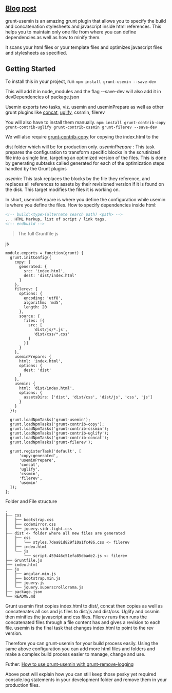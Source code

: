 ## [Blog post](http://grunt-tasks.com/grunt-usemin/ "grunt usemin")

grunt-usemin is an amazing grunt plugin that allows you to specify the build and concatenation stylesheets and javascript inside html references. This helps you to maintain only one file from where you can define dependencies as well as how to minify them.

It scans your html files or your template files and optimizes javascript files and stylesheets as specified.

## Getting Started

To install this in your project, run
`npm install grunt-usemin --save-dev`

This will add it in node_modules and the flag --save-dev will also add it in devDependencies of package.json

Usemin exports two tasks, viz. usemin and useminPrepare as well as other grunt plugins like [concat](http://grunt-tasks.com/grunt-contrib-copy/), [uglify](http://grunt-tasks.com/grunt-contrib-uglify/), cssmin, filerev

You will also have to install them manually.
`npm install grunt-contrib-copy grunt-contrib-uglify grunt-contrib-cssmin grunt-filerev --save-dev`

We will also require [grunt-contrib-copy](http://grunt-tasks.com/grunt-contrib-copy/) for copying the index.html to the

dist folder which will be for production only.
*useminPrepare*  : This task prepares the configuration to transform specific blocks in the scrutinized file into a single line, targeting an optimized version of the files. This is done by generating subtasks called generated for each of the optimization steps handled by the Grunt plugins

*usemin*: This task replaces the blocks by the file they reference, and replaces all references to assets by their revisioned version if it is found on the disk. This target modifies the files it is working on.

In short, useminPrepare is where you define the configuration while usemin is where you define the files.
How to specify dependencies inside html:

``` html
<!-- build:<type>(alternate search path) <path> -->
... HTML Markup, list of script / link tags.
<!-- endbuild -->
```

> The full Gruntfile.js

js
```
module.exports = function(grunt) {
  grunt.initConfig({
    copy: {
      generated: {
        src: 'index.html',
        dest: 'dist/index.html'
      }
    },
    filerev: {
      options: {
        encoding: 'utf8',
        algorithm: 'md5',
        length: 20
      },
      source: {
        files: [{
          src: [
            'dist/js/*.js',
            'dist/css/*.css'
          ]
        }]
      }
    },
    useminPrepare: {
      html: 'index.html',
      options: {
        dest: 'dist'
      }
    },
    usemin: {
      html: 'dist/index.html',
      options: {
        assetsDirs: ['dist', 'dist/css', 'dist/js', 'css', 'js']
      }
    }
  });

  grunt.loadNpmTasks('grunt-usemin');
  grunt.loadNpmTasks('grunt-contrib-copy');
  grunt.loadNpmTasks('grunt-contrib-cssmin');
  grunt.loadNpmTasks('grunt-contrib-uglify');
  grunt.loadNpmTasks('grunt-contrib-concat');
  grunt.loadNpmTasks('grunt-filerev');

  grunt.registerTask('default', [
      'copy:generated',
      'useminPrepare',
      'concat',
      'uglify',
      'cssmin',
      'filerev',
      'usemin'
  ]);
};
```

Folder and File structure

```
.
├── css
│   ├── bootstrap.css
│   ├── codemirror.css
│   └── jquery.sidr.light.css
├── dist <- folder where all new files are generated
│   ├── css
│   │   └── styles.7dea81d829f10a1fc486.css <- filerev
│   ├── index.html
│   └── js
│       └── script.459446c51efa85dbade2.js <- filerev
├── Gruntfile.js
├── index.html
├── js
│   ├── angular.min.js
│   ├── bootstrap.min.js
│   ├── jquery.js
│   └── jquery.superscrollorama.js
├── package.json
└── README.md
```

Grunt usemin first copies index.html to dist/, concat then copies as well as concatenates all css and js files to
dist/js and dist/css. Uglify and cssmin then minifies the javascript and css files.
Filerev runs then runs the concatenated files through a file content has and gives a revision to each file.
usemin is the final task that changes index.html to point to the rev version.

Therefore you can grunt-usemin for your build process easily.
Using the same above configuration you can add more html files and folders and make a complex build process easier to manage, change and use.

Futher: [How to use grunt-usemin with grunt-remove-logging](http://grunt-tasks.com/grunt-remove-logging/)

Above post will explain how you can still keep those pesky yet required console.log statements in your development folder and remove them in your production files.